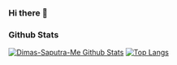 ### Hi there 👋

<!--
**Dimas-Saputra-Me/Dimas-Saputra-Me** is a ✨ _special_ ✨ repository because its `README.md` (this file) appears on your GitHub profile.

Here are some ideas to get you started:

- 🔭 I’m currently working on ...
- 🌱 I’m currently learning ...
- 👯 I’m looking to collaborate on ...
- 🤔 I’m looking for help with ...
- 💬 Ask me about ...
- 📫 How to reach me: ...
- 😄 Pronouns: ...
- ⚡ Fun fact: ...
-->

### Github Stats

[![Dimas-Saputra-Me Github Stats](https://github-readme-stats.vercel.app/api?username=Dimas-Saputra-Me)](https://github.com/Dimas-Saputra-Me/github-readme-stats)
[![Top Langs](https://github-readme-stats.vercel.app/api/top-langs/?username=Dimas-Saputra-Me&layout=compact)](https://github.com/Dimas-Saputra-Me/github-readme-stats)
